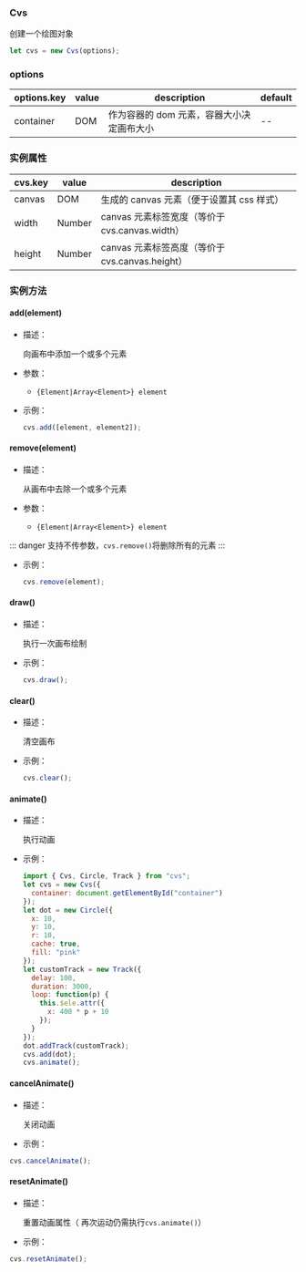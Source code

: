 ### Cvs

创建一个绘图对象

```js
let cvs = new Cvs(options);
```

### options

| options.key | value | description                               | default |
| ----------- | ----- | ----------------------------------------- | ------- |
| container   | DOM   | 作为容器的 dom 元素，容器大小决定画布大小 | --      |

### 实例属性

| cvs.key | value  | description                                     |
| ------- | ------ | ----------------------------------------------- |
| canvas  | DOM    | 生成的 canvas 元素（便于设置其 css 样式）       |
| width   | Number | canvas 元素标签宽度（等价于 cvs.canvas.width）  |
| height  | Number | canvas 元素标签高度（等价于 cvs.canvas.height） |

### 实例方法

#### add(element)

- 描述：

  向画布中添加一个或多个元素

- 参数：

  - `{Element|Array<Element>} element`
- 示例：
  ```js
  cvs.add([element, element2]);
  ```

#### remove(element)

- 描述：

  从画布中去除一个或多个元素

- 参数：

  - `{Element|Array<Element>} element`

::: danger
支持不传参数，`cvs.remove()`将删除所有的元素
:::

- 示例：
  ```js
  cvs.remove(element);
  ```

#### draw()

- 描述：

  执行一次画布绘制

- 示例：

  ```js
  cvs.draw();
  ```

#### clear()

- 描述：

  清空画布

- 示例：
  ```js
  cvs.clear();
  ```

#### animate()

- 描述：

  执行动画

- 示例：

  ```js
  import { Cvs, Circle, Track } from "cvs";
  let cvs = new Cvs({
    container: document.getElementById("container")
  });
  let dot = new Circle({
    x: 10,
    y: 10,
    r: 10,
    cache: true,
    fill: "pink"
  });
  let customTrack = new Track({
    delay: 100,
    duration: 3000,
    loop: function(p) {
      this.$ele.attr({
        x: 400 * p + 10
      });
    }
  });
  dot.addTrack(customTrack);
  cvs.add(dot);
  cvs.animate();
  ```

#### cancelAnimate()

- 描述：

  关闭动画

- 示例：

```js
cvs.cancelAnimate();
```

#### resetAnimate()

- 描述：

  重置动画属性（ 再次运动仍需执行`cvs.animate()`）

- 示例：

```js
cvs.resetAnimate();
```
